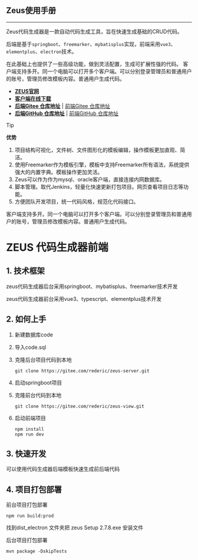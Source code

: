 ## Zeus使用手册
----------
Zeus代码生成器是一款自动代码生成工具，旨在快速生成基础的CRUD代码。

后端是基于`springboot`、`freemarker`、`mybatisplus`实现，前端采用`vue3`、`elementplus`、`electron`技术。

在此基础上也提供了一些高级功能，做到灵活配置，生成可扩展性强的代码。 客户端支持多开。同一个电脑可以打开多个客户端。可以分别登录管理员和普通用户的账号，管理员修改模板内容。普通用户生成代码。

-  **[ZEUS官网](https://engini.vip/zeus/docs)**
-  **[客户端在线下载](https://engini.vip/zeus/ZeusSetup.exe)**
-  **[后端Gitee 仓库地址](https://gitee.com/rederic/zeus-server.git)** | [前端Gitee 仓库地址](https://gitee.com/rederic/zeus-view.git)
-  **[后端GitHub 仓库地址](https://github.com/EricConstantine/zeus-server.git)** | [前端GitHub 仓库地址](https://github.com/EricConstantine/zeus-view.git)

> [!TIP]
> **优势**
> 1. 项目结构可视化，文件树、文件图形化的模板编辑，操作模板更加直观、简洁。
> 2. 使用Freemarker作为模板引擎，模板中支持Freemarker所有语法，系统提供强大的内置字典。模板操作更加灵活。
> 3. Zeus可以作为作为mysql、oracle客户端，直接连接内网数据库。
> 4. 脚本管理。取代Jenkins，轻量化快速更新打包项目。网页查看项目日志等功能。
> 5. 方便团队开发项目，统一代码风格，规范化代码接口。

客户端支持多开。同一个电脑可以打开多个客户端。可以分别登录管理员和普通用户的账号，管理员修改模板内容。普通用户生成代码。
# ZEUS 代码生成器前端

## 1. 技术框架

zeus代码生成器后台采用springboot、mybatisplus、freemarker技术开发

zeus代码生成器前台采用vue3、typescript、elementplus技术开发

## 2. 如何上手

1. 新建数据库code

2. 导入code.sql

3. 克隆后台项目代码到本地

   ```
   git clone https://gitee.com/rederic/zeus-server.git
   ```

4. 启动springboot项目

5. 克隆前台代码到本地

   ```
   git clone https://gitee.com/rederic/zeus-view.git
   ```

6. 启动前端项目

   ```
   npm install
   npm run dev
   ```

## 3. 快速开发

可以使用代码生成器后端模板快速生成前后端代码

## 4. 项目打包部署

前台项目打包部署

```
npm run build:prod
```

找到dist_electron 文件夹把 zeus Setup 2.7.8.exe 安装文件

后台项目打包部署

```
mvn package -DskipTests
```

